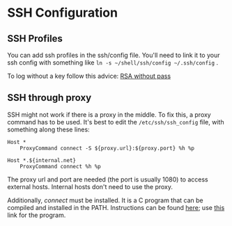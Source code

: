 # SSH Configuration

## SSH Profiles

You can add ssh profiles in the ssh/config file. You'll need to link
it to your ssh config with something like `ln -s ~/shell/ssh/config ~/.ssh/config` .

To log without a key follow this advice: [RSA without
pass](http://linuxproblem.org/art_9.html)

## SSH through proxy

SSH might not work if there is a proxy in the middle. To fix this, a
proxy command has to be used. It's best to edit the
`/etc/ssh/ssh_config` file, with something along these lines:

    Host *
        ProxyCommand connect -S ${proxy.url}:${proxy.port} %h %p

    Host *.${internal.net}
        ProxyCommand connect %h %p

The proxy url and port are needed (the port is usually 1080) to access
external hosts. Internal hosts don't need to use the proxy.

Additionally, *connect* must be installed. It is a C program that can
be compiled and installed in the PATH. Instructions can
be found
[here](http://bent.latency.net/bent/git/goto-san-connect-1.85/src/connect.html#sec5);
use [this](http://dl.dropbox.com/u/3093385/connect.c) link for the program.

